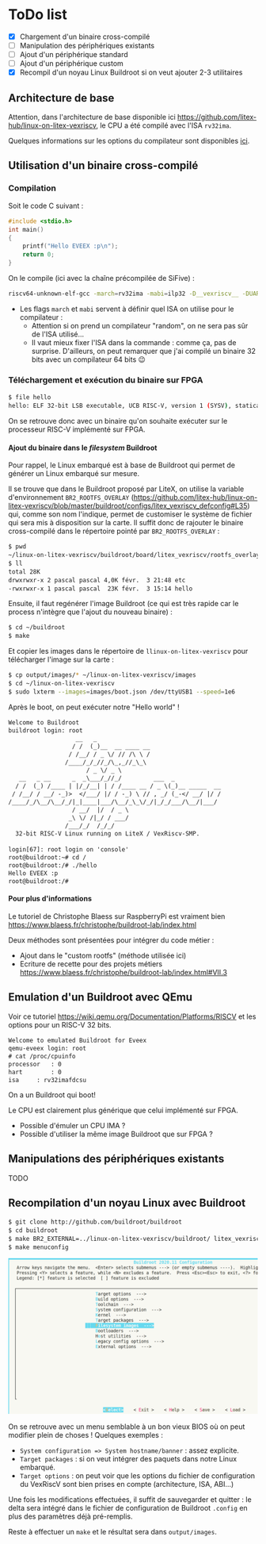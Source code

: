 # ToDo list

- [x] Chargement d'un binaire cross-compilé
- [ ] Manipulation des périphériques existants
- [ ] Ajout d'un périphérique standard
- [ ] Ajout d'un périphérique custom
- [x] Recompil d'un noyau Linux Buildroot si on veut ajouter 2-3 utilitaires

## Architecture de base

Attention, dans l'architecture de base disponible ici https://github.com/litex-hub/linux-on-litex-vexriscv, le CPU a été compilé avec l'ISA `rv32ima`.

Quelques informations sur les options du compilateur sont disponibles [ici](./compiler-options.md).

## Utilisation d'un binaire cross-compilé

### Compilation

Soit le code C suivant :

```c
#include <stdio.h>
int main()
{
    printf("Hello EVEEX :p\n");
    return 0;
}
```

On le compile (ici avec la chaîne précompilée de SiFive) :

```bash
riscv64-unknown-elf-gcc -march=rv32ima -mabi=ilp32 -D__vexriscv__ -DUART_POLLING hello.c -o hello
```

- Les flags `march` et `mabi` servent à définir quel ISA on utilise pour le compilateur :
  - Attention si on prend un compilateur "random", on ne sera pas sûr de l'ISA utilisé...
  - Il vaut mieux fixer l'ISA dans la commande : comme ça, pas de surprise. D'ailleurs, on peut remarquer que j'ai compilé un binaire 32 bits avec un compilateur 64 bits :wink:

### Téléchargement et exécution du binaire sur FPGA

```bash
$ file hello
hello: ELF 32-bit LSB executable, UCB RISC-V, version 1 (SYSV), statically linked, with debug_info, not stripped
```

On se retrouve donc avec un binaire qu'on souhaite exécuter sur le processeur RISC-V implémenté sur FPGA. 

#### Ajout du binaire dans le *filesystem* Buildroot

Pour rappel, le Linux embarqué est à base de Buildroot qui permet de générer un Linux embarqué sur mesure.

Il se trouve que dans le Buildroot proposé par LiteX, on utilise la variable d'environnement `BR2_ROOTFS_OVERLAY` (https://github.com/litex-hub/linux-on-litex-vexriscv/blob/master/buildroot/configs/litex_vexriscv_defconfig#L35) qui, comme son nom l'indique, permet de customiser le système de fichier qui sera mis à disposition sur la carte. Il suffit donc de rajouter le binaire cross-compilé dans le répertoire pointé par `BR2_ROOTFS_OVERLAY` :

```bash
$ pwd
~/linux-on-litex-vexriscv/buildroot/board/litex_vexriscv/rootfs_overlay
$ ll
total 28K
drwxrwxr-x 2 pascal pascal 4,0K févr.  3 21:48 etc
-rwxrwxr-x 1 pascal pascal  23K févr.  3 15:14 hello
```

Ensuite, il faut regénérer l'image Buildroot (ce qui est très rapide car le process n'intègre que l'ajout du nouveau binaire) :

```bash
$ cd ~/buildroot
$ make
```

Et copier les images dans le répertoire de `llinux-on-litex-vexriscv` pour télécharger l'image sur la carte :

```bash
$ cp output/images/* ~/linux-on-litex-vexriscv/images
$ cd ~/linux-on-litex-vexriscv
$ sudo lxterm --images=images/boot.json /dev/ttyUSB1 --speed=1e6
```

Après le boot, on peut exécuter notre "Hello world" !

```
Welcome to Buildroot
buildroot login: root
                   __   _
                  / /  (_)__  __ ____ __
                 / /__/ / _ \/ // /\ \ /
                /____/_/_//_/\_,_//_\_\
                      / _ \/ _ \
   __   _ __      _  _\___/_//_/         ___  _
  / /  (_) /____ | |/_/__| | / /____ __ / _ \(_)__ _____  __
 / /__/ / __/ -_)>  </___/ |/ / -_) \ // , _/ (_-</ __/ |/ /
/____/_/\__/\__/_/|_|____|___/\__/_\_\/_/|_/_/___/\__/|___/
                  / __/  |/  / _ \
                 _\ \/ /|_/ / ___/
                /___/_/  /_/_/
  32-bit RISC-V Linux running on LiteX / VexRiscv-SMP.

login[67]: root login on 'console'
root@buildroot:~# cd /
root@buildroot:/# ./hello
Hello EVEEX :p
root@buildroot:/#
```

#### Pour plus d'informations

Le tutoriel de Christophe Blaess sur RaspberryPi est vraiment bien https://www.blaess.fr/christophe/buildroot-lab/index.html

Deux méthodes sont présentées pour intégrer du code métier :

- Ajout dans le "custom rootfs" (méthode utilisée ici)
- Ecriture de recette pour des projets métiers https://www.blaess.fr/christophe/buildroot-lab/index.html#VII.3

## Emulation d'un Buildroot avec QEmu

Voir ce tutoriel https://wiki.qemu.org/Documentation/Platforms/RISCV et les options pour un RISC-V 32 bits.

```
Welcome to emulated Buildroot for Eveex
qemu-eveex login: root
# cat /proc/cpuinfo 
processor	: 0
hart		: 0
isa		: rv32imafdcsu
```

On a un Buildroot qui boot!

Le CPU est clairement plus générique que celui implémenté sur FPGA.

- Possible d'émuler un CPU IMA ?
- Possible d'utiliser la même image Buildroot que sur FPGA ?

## Manipulations des périphériques existants

TODO

## Recompilation d'un noyau Linux avec Buildroot

```bash
$ git clone http://github.com/buildroot/buildroot
$ cd buildroot
$ make BR2_EXTERNAL=../linux-on-litex-vexriscv/buildroot/ litex_vexriscv_defconfig
$ make menuconfig
```

![menuconfig](./menuconfig.png)

On se retrouve avec un menu semblable à un bon vieux BIOS où on peut modifier plein de choses ! Quelques exemples :

- `System configuration => System hostname/banner` : assez explicite.
- `Target packages` : si on veut intégrer des paquets dans notre Linux embarqué.
- `Target options` : on peut voir que les options du fichier de configuration du VexRiscV sont bien prises en compte (architecture, ISA, ABI...)

Une fois les modifications effectuées, il suffit de sauvegarder et quitter : le delta sera intégré dans le fichier de configuration de Buildroot `.config` en plus des paramètres déjà pré-remplis.

Reste à effectuer un `make` et le résultat sera dans `output/images`.
